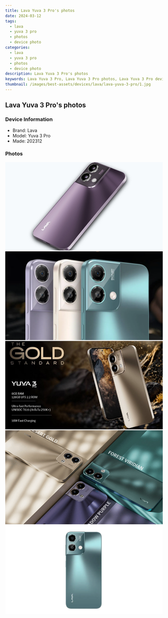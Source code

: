 ```yaml
---
title: Lava Yuva 3 Pro's photos
date: 2024-03-12
tags: 
  - lava
  - yuva 3 pro
  - photos
  - device photo
categories: 
  - lava
  - yuva 3 pro
  - photos
  - device photo
description: Lava Yuva 3 Pro's photos
keywords: Lava Yuva 3 Pro, Lava Yuva 3 Pro photos, Lava Yuva 3 Pro device photo
thumbnail: /images/best-assets/devices/lava/lava-yuva-3-pro/1.jpg
---
```


## Lava Yuva 3 Pro's photos

### Device Information

- Brand: Lava
- Model: Yuva 3 Pro
- Made: 202312

### Photos

![/images/best-assets/devices/lava/lava-yuva-3-pro/1.jpg](/images/best-assets/devices/lava/lava-yuva-3-pro/1.jpg)
![/images/best-assets/devices/lava/lava-yuva-3-pro/2.jpg](/images/best-assets/devices/lava/lava-yuva-3-pro/2.jpg)
![/images/best-assets/devices/lava/lava-yuva-3-pro/3.jpg](/images/best-assets/devices/lava/lava-yuva-3-pro/3.jpg)
![/images/best-assets/devices/lava/lava-yuva-3-pro/4.jpg](/images/best-assets/devices/lava/lava-yuva-3-pro/4.jpg)
![/images/best-assets/devices/lava/lava-yuva-3-pro/5.jpg](/images/best-assets/devices/lava/lava-yuva-3-pro/5.jpg)

